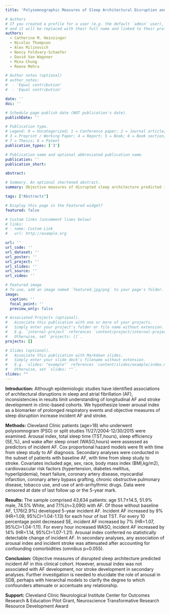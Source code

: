 ```yaml
---
title: 'Polysomnographic Measures of Sleep Architectural Disruption and Incident Atrial Fibrillation and Stroke in a Large Clinical Cohort'

# Authors
# If you created a profile for a user (e.g. the default `admin` user), write the username (folder name) here
# and it will be replaced with their full name and linked to their profile.
authors:
  - Catherine M. Heinzinger
  - Nicolas Thompson
  - Alex Milinovich
  - Nancy Foldvary-Schaefer
  - David Van Wagoner
  - Mina Chung
  - Reena Mehra

# Author notes (optional)
# author_notes:
#  - 'Equal contribution'
#  - 'Equal contribution'

date: ''
doi: ''

# Schedule page publish date (NOT publication's date).
publishDate: ''

# Publication type.
# Legend: 0 = Uncategorized; 1 = Conference paper; 2 = Journal article;
# 3 = Preprint / Working Paper; 4 = Report; 5 = Book; 6 = Book section;
# 7 = Thesis; 8 = Patent
publication_types: ['3']

# Publication name and optional abbreviated publication name.
publication: ''
publication_short: 

abstract: 

# Summary. An optional shortened abstract.
summary: Objective measures of disrupted sleep architecture predicted incident AF in this clinical cohort. However, arousal index was not associated with AF development, nor stroke development in secondary analyses. Further investigation is needed to elucidate the role of arousal in SDB, perhaps with hierarchal models to clarify the degree to which confounders attenuate or accentuate any relationship.

tags: ["Abstracts"]

# Display this page in the Featured widget?
featured: false

# Custom links (uncomment lines below)
# links:
# - name: Custom Link
#   url: http://example.org

url: ''
url_code: ''
url_dataset: ''
url_poster: ''
url_project: ''
url_slides: ''
url_source: ''
url_video: ''

# Featured image
# To use, add an image named `featured.jpg/png` to your page's folder.
image:
  caption: ''
  focal_point: ''
  preview_only: false

# Associated Projects (optional).
#   Associate this publication with one or more of your projects.
#   Simply enter your project's folder or file name without extension.
#   E.g. `internal-project` references `content/project/internal-project/index.md`.
#   Otherwise, set `projects: []`.
projects: []

# Slides (optional).
#   Associate this publication with Markdown slides.
#   Simply enter your slide deck's filename without extension.
#   E.g. `slides: "example"` references `content/slides/example/index.md`.
#   Otherwise, set `slides: ""`.
slides: ""
---
```


**Introduction:** Although epidemiologic studies have identified associations of architectural disruptions in sleep and atrial fibrillation (AF), inconsistencies in results limit understanding of longitudinal AF and stroke development in clinic-based cohorts. We hypothesize lower arousal index as a biomarker of prolonged respiratory events and objective measures of sleep disruption increase incident AF and stroke.

**Methods:** Cleveland Clinic patients (age>18) who underwent polysomnogram (PSG) or split studies 11/27/2004-12/30/2015 were examined. Arousal index, total sleep time (TST,hours), sleep efficiency (SE,%), and wake after sleep onset (WASO,hours) were assessed as predictors of incident AF. Cox proportional hazard models were fit with time from sleep study to AF diagnosis. Secondary analyses were conducted in the subset of patients with baseline AF, with time from sleep study to stroke. Covariates included age, sex, race, body mass index (BMI,kg/m2), cardiovascular risk factors (hypertension, diabetes mellitus, hyperlipidemia), heart failure, coronary artery disease, myocardial infarction, coronary artery bypass grafting, chronic obstructive pulmonary disease, tobacco use, and use of anti-arrhythmic drugs. Data were censored at date of last follow up or the 5-year mark. 

**Results:** The sample comprised 43,634 patients: age 51.7±14.5, 51.9% male, 74.5% White, and 7.1%(n=3,090) with AF. Of those without baseline AF, 1,176(2.9%) developed 5-year incident AF. Incident AF increased by 9% (HR=1.09, 95%CI=1.04-1.13) for each hour of lost TST. For every 10 percentage point decreased SE, incident AF increased by 7% (HR=1.07, 95%CI=1.04-1.11). For every hour increased WASO, incident AF increased by 14% (HR=1.14, 95%CI=1.07-1.21). Arousal index conferred no statistically detectable change of incident AF.  In secondary analyses, any association of arousal index and incident stroke was attenuated after accounting for confounding comorbidities (omnibus p=0.055).

**Conclusion:** Objective measures of disrupted sleep architecture predicted incident AF in this clinical cohort. However, arousal index was not associated with AF development, nor stroke development in secondary analyses. Further investigation is needed to elucidate the role of arousal in SDB, perhaps with hierarchal models to clarify the degree to which confounders attenuate or accentuate any relationship.

**Support:** Cleveland Clinic Neurological Institute Center for Outcomes Research & Education Pilot Grant, Neuroscience Transformative Research Resource Development Award
